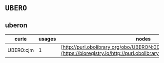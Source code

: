 # `UBERO`
## uberon
| curie     |   usages | nodes                                                                                                                 |
|-----------|----------|-----------------------------------------------------------------------------------------------------------------------|
| UBERO:cjm |        1 | [http://purl.obolibrary.org/obo/UBERON:0001230](https://bioregistry.io/http://purl.obolibrary.org/obo/UBERON:0001230) |
